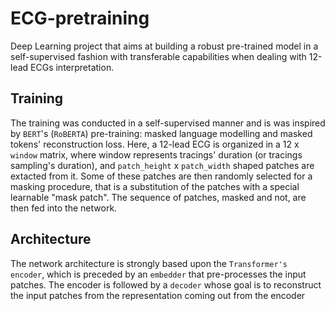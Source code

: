 # ECG-pretraining
Deep Learning project that aims at building a robust pre-trained model in a self-supervised fashion with transferable capabilities when dealing with 12-lead ECGs interpretation.
## Training
The training was conducted in a self-supervised manner and is was inspired by `BERT`'s (`RoBERTA`) pre-training: masked language modelling and masked tokens' reconstruction loss. 
Here, a 12-lead ECG is organized in a 12 x `window` matrix, where window represents tracings' duration (or tracings sampling's duration), and `patch_height` x `patch_width` shaped patches are extacted from it. Some of these patches are then randomly selected for a masking procedure, that is a substitution of the patches with a special learnable "mask patch". The sequence of patches, masked and not, are then fed into the network.
## Architecture
The network architecture is strongly based upon the `Transformer's encoder`, which is preceded by an `embedder` that pre-processes the input patches. The encoder is followed by a `decoder` whose goal is to reconstruct the input patches from the representation coming out from the encoder

